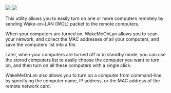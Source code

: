 [![](https://img.shields.io/chocolatey/v/wakemeonlan?color=green&label=wakemeonlan)](https://chocolatey.org/packages/wakemeonlan) [![](https://img.shields.io/chocolatey/dt/wakemeonlan)](https://chocolatey.org/packages/wakemeonlan)

This utility allows you to easily turn on one or more computers remotely by sending 
Wake-on-LAN (WOL) packet to the remote computers.

When your computers are turned on,  WakeMeOnLan allows you to scan your network, and 
collect the MAC addresses of all your computers, and save the computers list into a file.

Later, when your computers are turned off or in standby mode, you can use the stored 
computers list to easily choose the computer you want to turn on, and then turn on all 
these computers with a single click.

WakeMeOnLan also allows you to turn on a computer from command-line, by specifying the 
computer name, IP address, or the MAC address of the remote network card.